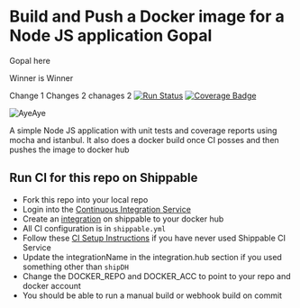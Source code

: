 # Build and Push a Docker image for a Node JS application Gopal

Gopal here

Winner is Winner

Change 1
Changes 2
chanages 2
[![Run Status](https://api.shippable.com/projects/5abe655e2003d10700c3cf95/badge?branch=master)](https://app.shippable.com/github/devops-recipes/node_app) [![Coverage Badge](https://api.shippable.com/projects/5abe655e2003d10700c3cf95/coverageBadge?branch=master)](https://app.shippable.com/github/devops-recipes/node_app)

![AyeAye](https://github.com/devops-recipes/push-docker-hub/blob/master/public/resources/images/captain.png)

A simple Node JS application with unit tests and coverage reports using mocha 
and istanbul. It also does a docker build once CI posses and then pushes the image
to docker hub

## Run CI for this repo on Shippable
* Fork this repo into your local repo
* Login into the [Continuous Integration Service](wwww.shippable.com) 
* Create an [integration](http://docs.shippable.com/platform/integration/dockerRegistryLogin/) on shippable to your docker hub
* All CI configuration is in `shippable.yml`
* Follow these [CI Setup Instructions](http://docs.shippable.com/ci/runFirstBuild/) if you have never used Shippable CI Service
* Update the integrationName in the integration.hub section if you used something other than `shipDH`
* Change the DOCKER_REPO and DOCKER_ACC to point to your repo and docker account
* You should be able to run a manual build or webhook build on commit
